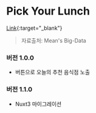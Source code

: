 # Pick Your Lunch  
[Link](https://pick-your-lunch.netlify.app/){:target="_blank"}



> 자료출처: Mean's Big-Data

### 버전 1.0.0

-   버튼으로 오늘의 추천 음식점 노출

### 버전 1.1.0

-   Nuxt3 마이그레이션
